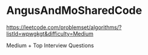 # AngusAndMoSharedCode
https://leetcode.com/problemset/algorithms/?listId=wpwgkgt&difficulty=Medium

Medium + Top Interview Questions

